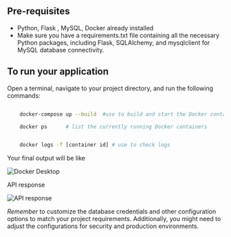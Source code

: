 
Pre-requisites
--------------
* Python, Flask , MySQL, Docker already installed
* Make sure you have a requirements.txt file containing all the necessary Python packages, including Flask, SQLAlchemy, and mysqlclient for MySQL database connectivity.


To run your application
---------------------
Open a terminal, navigate to your project directory, and run the following commands:

```bash

    docker-compose up --build  #use to build and start the Docker containers 

    docker ps      # list the currently running Docker containers


    docker logs -f [container id] # use to check logs

```


Your final output will be like

![Docker Desktop](https://github.com/Minhajshaikh321/Dockerize-FlaskAPI-Mysql/assets/105153709/8ac5f40c-2bb8-4010-baeb-85970347d121)


API response

![API response](https://github.com/Minhajshaikh321/Dockerize-FlaskAPI-Mysql/assets/105153709/e28d2822-eae6-4fe7-82ac-ccc162b8a54a)

*Remember* to customize the database credentials and other configuration options to match your project requirements. Additionally, you might need to adjust the configurations for security and production environments.
